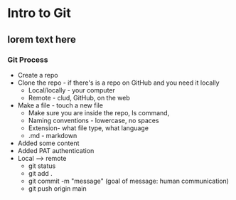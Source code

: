 # Intro to Git
## lorem text here

### Git Process
- Create a repo
- Clone the repo - if there's is a repo on GitHub and you need it locally
    - Local/locally - your computer
    - Remote - clud, GitHub, on the web
- Make a file - touch a new file
    - Make sure you are inside the repo, ls command, 
    - Naming conventions - lowercase, no spaces
    - Extension- what file type, what language
    - .md - markdown
- Added some content
- Added PAT authentication
- Local --> remote
    - git status
    - git add .
    - git commit -m "message" (goal of message: human communication)
    - git push origin main 
